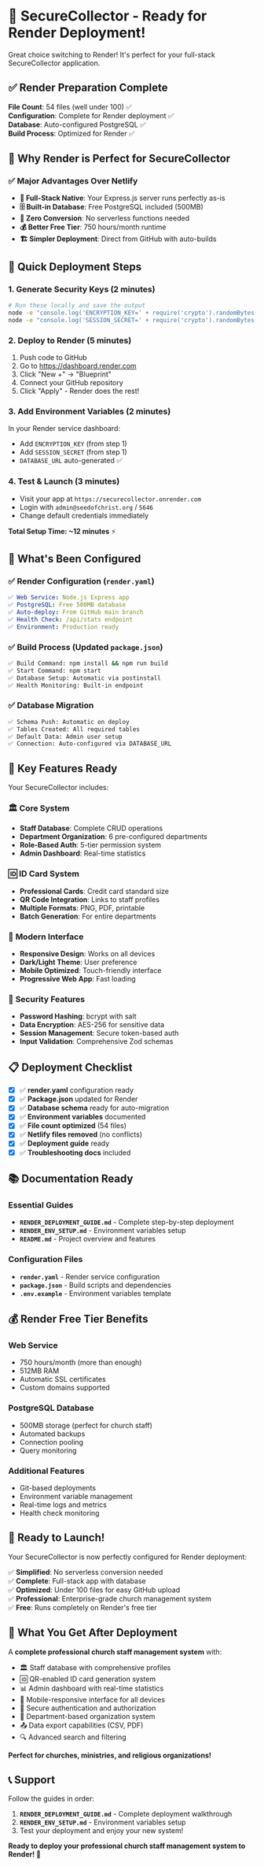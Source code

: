 # 🎉 SecureCollector - Ready for Render Deployment!

Great choice switching to Render! It's perfect for your full-stack SecureCollector application.

## ✅ Render Preparation Complete

**File Count**: 54 files (well under 100) ✅  
**Configuration**: Complete for Render deployment ✅  
**Database**: Auto-configured PostgreSQL ✅  
**Build Process**: Optimized for Render ✅  

## 🎯 Why Render is Perfect for SecureCollector

### ✅ **Major Advantages Over Netlify**
- **🚀 Full-Stack Native**: Your Express.js server runs perfectly as-is
- **🗄️ Built-in Database**: Free PostgreSQL included (500MB)
- **🔧 Zero Conversion**: No serverless functions needed
- **💰 Better Free Tier**: 750 hours/month runtime
- **🏗️ Simpler Deployment**: Direct from GitHub with auto-builds

## 🚀 Quick Deployment Steps

### 1. **Generate Security Keys** (2 minutes)
```bash
# Run these locally and save the output
node -e "console.log('ENCRYPTION_KEY=' + require('crypto').randomBytes(32).toString('hex'))"
node -e "console.log('SESSION_SECRET=' + require('crypto').randomBytes(64).toString('hex'))"
```

### 2. **Deploy to Render** (5 minutes)
1. Push code to GitHub
2. Go to https://dashboard.render.com
3. Click "New +" → "Blueprint" 
4. Connect your GitHub repository
5. Click "Apply" - Render does the rest!

### 3. **Add Environment Variables** (2 minutes)
In your Render service dashboard:
- Add `ENCRYPTION_KEY` (from step 1)
- Add `SESSION_SECRET` (from step 1) 
- `DATABASE_URL` auto-generated ✅

### 4. **Test & Launch** (3 minutes)
- Visit your app at `https://securecollector.onrender.com`
- Login with `admin@seedofchrist.org` / `5646`
- Change default credentials immediately

**Total Setup Time: ~12 minutes** ⚡

## 📁 What's Been Configured

### ✅ **Render Configuration** (`render.yaml`)
```yaml
✅ Web Service: Node.js Express app
✅ PostgreSQL: Free 500MB database  
✅ Auto-deploy: From GitHub main branch
✅ Health Check: /api/stats endpoint
✅ Environment: Production ready
```

### ✅ **Build Process** (Updated `package.json`)
```bash
✅ Build Command: npm install && npm run build
✅ Start Command: npm start  
✅ Database Setup: Automatic via postinstall
✅ Health Monitoring: Built-in endpoint
```

### ✅ **Database Migration**
```bash
✅ Schema Push: Automatic on deploy
✅ Tables Created: All required tables
✅ Default Data: Admin user setup
✅ Connection: Auto-configured via DATABASE_URL
```

## 🎯 Key Features Ready

Your SecureCollector includes:

### 🏛️ **Core System**
- **Staff Database**: Complete CRUD operations
- **Department Organization**: 6 pre-configured departments  
- **Role-Based Auth**: 5-tier permission system
- **Admin Dashboard**: Real-time statistics

### 🆔 **ID Card System**
- **Professional Cards**: Credit card standard size
- **QR Code Integration**: Links to staff profiles
- **Multiple Formats**: PNG, PDF, printable
- **Batch Generation**: For entire departments

### 📱 **Modern Interface**
- **Responsive Design**: Works on all devices
- **Dark/Light Theme**: User preference
- **Mobile Optimized**: Touch-friendly interface
- **Progressive Web App**: Fast loading

### 🔐 **Security Features**
- **Password Hashing**: bcrypt with salt
- **Data Encryption**: AES-256 for sensitive data
- **Session Management**: Secure token-based auth
- **Input Validation**: Comprehensive Zod schemas

## 📋 Deployment Checklist

- [x] ✅ **render.yaml** configuration ready
- [x] ✅ **Package.json** updated for Render
- [x] ✅ **Database schema** ready for auto-migration
- [x] ✅ **Environment variables** documented
- [x] ✅ **File count optimized** (54 files)
- [x] ✅ **Netlify files removed** (no conflicts)
- [x] ✅ **Deployment guide** ready
- [x] ✅ **Troubleshooting docs** included

## 📚 Documentation Ready

### **Essential Guides**
- **`RENDER_DEPLOYMENT_GUIDE.md`** - Complete step-by-step deployment
- **`RENDER_ENV_SETUP.md`** - Environment variables setup
- **`README.md`** - Project overview and features

### **Configuration Files**
- **`render.yaml`** - Render service configuration  
- **`package.json`** - Build scripts and dependencies
- **`.env.example`** - Environment variables template

## 💰 Render Free Tier Benefits

### **Web Service**
- 750 hours/month (more than enough)
- 512MB RAM
- Automatic SSL certificates
- Custom domains supported

### **PostgreSQL Database**  
- 500MB storage (perfect for church staff)
- Automated backups
- Connection pooling
- Query monitoring

### **Additional Features**
- Git-based deployments
- Environment variable management
- Real-time logs and metrics
- Health check monitoring

## 🚀 Ready to Launch!

Your SecureCollector is now perfectly configured for Render deployment:

✅ **Simplified**: No serverless conversion needed  
✅ **Complete**: Full-stack app with database  
✅ **Optimized**: Under 100 files for easy GitHub upload  
✅ **Professional**: Enterprise-grade church management system  
✅ **Free**: Runs completely on Render's free tier  

## 🎊 What You Get After Deployment

A **complete professional church staff management system** with:

- 🏛️ Staff database with comprehensive profiles
- 🆔 QR-enabled ID card generation system  
- 📊 Admin dashboard with real-time statistics
- 📱 Mobile-responsive interface for all devices
- 🔐 Secure authentication and authorization
- 🎨 Department-based organization system
- 📤 Data export capabilities (CSV, PDF)
- 🔍 Advanced search and filtering

**Perfect for churches, ministries, and religious organizations!**

## 📞 Support

Follow the guides in order:
1. **`RENDER_DEPLOYMENT_GUIDE.md`** - Complete deployment walkthrough
2. **`RENDER_ENV_SETUP.md`** - Environment variables setup  
3. Test your deployment and enjoy your new system!

**Ready to deploy your professional church staff management system to Render! 🚀**
